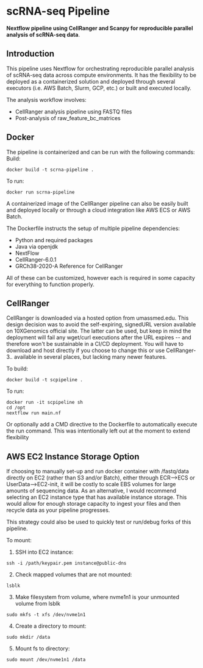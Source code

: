 # scRNA-seq Pipeline

**Nextflow pipeline using CellRanger and Scanpy for reproducible parallel analysis of scRNA-seq data**.

## Introduction  
This pipeline uses Nextflow for orchestrating reproducible parallel analysis of 
scRNA-seq data across compute environments. It has the flexibility to be
deployed as a containerized solution and deployed through several executors 
(i.e. AWS Batch, Slurm, GCP, etc.) or built and executed locally.

The analysis workflow involves:  
* CellRanger analysis pipeline using FASTQ files
* Post-analysis of raw_feature_bc_matrices

## Docker
The pipeline is containerized and can be run with the following commands:
Build:
```
docker build -t scrna-pipeline .
```
  
To run:
```
docker run scrna-pipeline
```  
  

A containerized image of the CellRanger pipeline can also be easily built and deployed
locally or through a cloud integration like AWS ECS or AWS Batch.  
  
The Dockerfile instructs the setup of multiple pipeline dependencies:  
- Python and required packages
- Java via openjdk
- NextFlow
- CellRanger-6.0.1
- GRCh38-2020-A Reference for CellRanger
  
All of these can be customized, however each is required in some capacity for
everything to function properly.  
  
## CellRanger
CellRanger is downloaded via a hosted option from umassmed.edu. This 
design decision was to avoid the self-expiring, signedURL version available on 
10XGenomics official site. The latter can be used, but keep in mind the 
deployment will fail any wget/curl executions after the URL expires -- and 
therefore won't be sustainable in a CI/CD deployment. You will have to download
and host directly if you choose to change this or use CellRanger-3.*.* available
in several places, but lacking many newer features.

To build:
```
docker build -t scpipeline .
```
  
To run:
```
docker run -it scpipeline sh
cd /opt
nextflow run main.nf
```  
  
Or optionally add a CMD directive to the Dockerfile to automatically execute the
run command. This was intentionally left out at the moment to extend flexibility

## AWS EC2 Instance Storage Option
If choosing to manually set-up and run docker container with /fastq/data 
directly on EC2 (rather than S3 and/or Batch), either through ECR-->ECS or 
UserData-->EC2-init, it will be costly to scale EBS volumes for large amounts 
of sequencing data. As an alternative, I would recommend selecting an EC2 
instance type that has available instance storage. This would allow for enough 
storage capacity to ingest your files and then recycle data as your pipeline 
progresses.  
  
This strategy could also be used to quickly test or run/debug forks 
of this pipeline.
  
To mount:
1. SSH into EC2 instance: 
```
ssh -i /path/keypair.pem instance@public-dns
```

2. Check mapped volumes that are not mounted: 
```
lsblk
```

3. Make filesystem from volume, where nvme1n1 is your unmounted volume from lsblk
```
sudo mkfs -t xfs /dev/nvme1n1
```

4. Create a directory to mount: 
```
sudo mkdir /data
```

5. Mount fs to directory:
```
sudo mount /dev/nvme1n1 /data
```
